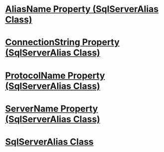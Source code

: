 # [AliasName Property (SqlServerAlias Class)](aliasname-property-sqlserveralias-class.md)
# [ConnectionString Property (SqlServerAlias Class)](connectionstring-property-sqlserveralias-class.md)
# [ProtocolName Property (SqlServerAlias Class)](protocolname-property-sqlserveralias-class.md)
# [ServerName Property (SqlServerAlias Class)](servername-property-sqlserveralias-class.md)
# [SqlServerAlias Class](sqlserveralias-class.md)
